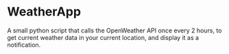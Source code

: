 # WeatherApp
A small python script that calls the OpenWeather API once every 2 hours, to get current weather data in your current location, and display it as a notification.
